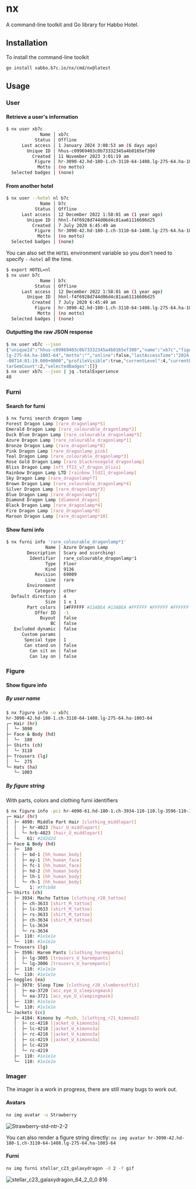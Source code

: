 # nx

A command-line toolkit and Go library for Habbo Hotel.

## Installation

To install the command-line toolkit
```sh
go install xabbo.b7c.io/nx/cmd/nx@latest
```

## Usage

### User
#### Retrieve a user's information

```sh
$ nx user xb7c
             Name │ xb7c
           Status │ Offline
      Last access │ 1 January 2024 3:08:53 am (6 days ago)
        Unique ID │ hhus-c09969403c0b73332345a4b0165ef300
          Created │ 11 November 2023 3:01:19 am
           Figure │ hr-3090-42.hd-180-1.ch-3110-64-1408.lg-275-64.ha-1003-64
            Motto │ (no motto)
  Selected badges │ (none)
```

#### From another hotel
```sh
$ nx user --hotel nl b7c
             Name │ b7c
           Status │ Offline
      Last access │ 12 December 2022 1:58:01 am (1 year ago)
        Unique ID │ hhnl-f4f6928d744d06d4c81aa61116606d25
          Created │ 7 July 2020 6:45:49 am
           Figure │ hr-3090-42.hd-180-1.ch-3110-64-1408.lg-275-64.ha-1003-64
            Motto │ (no motto)
  Selected badges │ (none)
```

You can also set the `HOTEL` environment variable so you don't need to specify `--hotel` all the time.
```sh
$ export HOTEL=nl
$ nx user b7c
             Name │ b7c
           Status │ Offline
      Last access │ 12 December 2022 1:58:01 am (1 year ago)
        Unique ID │ hhnl-f4f6928d744d06d4c81aa61116606d25
          Created │ 7 July 2020 6:45:49 am
           Figure │ hr-3090-42.hd-180-1.ch-3110-64-1408.lg-275-64.ha-1003-64
            Motto │ (no motto)
  Selected badges │ (none)
```

#### Outputting the raw JSON response
```sh
$ nx user xb7c --json
{"uniqueId":"hhus-c09969403c0b73332345a4b0165ef300","name":"xb7c","figureString":"hr-3090-42.hd-180-1.ch-3110-64-1408.
lg-275-64.ha-1003-64","motto":"","online":false,"lastAccessTime":"2024-01-03T02:08:53.000+0000","memberSince":"2023-11
-08T14:01:19.000+0000","profileVisible":true,"currentLevel":4,"currentLevelCompletePercent":20,"totalExperience":48,"s
tarGemCount":2,"selectedBadges":[]}
$ nx user xb7c --json | jq .totalExperience
48
```

### Furni
#### Search for furni

```sh
$ nx furni search dragon lamp
Forest Dragon Lamp [rare_dragonlamp*5]
Emerald Dragon Lamp [rare_colourable_dragonlamp*2]
Duck Blue Dragon Lamp [rare_colourable_dragonlamp*5]
Azure Dragon Lamp [rare_colourable_dragonlamp*1]
Bronze Dragon Lamp [rare_dragonlamp*8]
Pink Dragon Lamp [rare_dragonlamp_pink]
Teal Dragon Lamp [rare_colourable_dragonlamp*3]
Rose Gold Dragon Lamp [rare_blackrosegold_dragonlamp]
Bliss Dragon Lamp [nft_ff23_v7_dragon_bliss]
Rainbow Dragon Lamp LTD [rainbow_ltd21_dragonlamp]
Sky Dragon Lamp [rare_dragonlamp*7]
Brown Dragon Lamp [rare_colourable_dragonlamp*4]
Silver Dragon Lamp [rare_dragonlamp*3]
Blue Dragon Lamp [rare_dragonlamp*1]
Diamond Dragon Lamp [diamond_dragon]
Black Dragon Lamp [rare_dragonlamp*4]
Fire Dragon Lamp [rare_dragonlamp*0]
Maroon Dragon Lamp [rare_dragonlamp*10]
```

#### Show furni info

```sh
$ nx furni info 'rare_colourable_dragonlamp*1'
               Name │ Azure Dragon Lamp
        Description │ Scary and scorching!
         Identifier │ rare_colourable_dragonlamp*1
               Type │ Floor
               Kind │ 9136
           Revision │ 69009
               Line │ rare
        Environment │
           Category │ other
  Default direction │ 4
               Size │ 1 x 1
        Part colors │ [#FFFFFF #13ABEA #13ABEA #FFFFFF #FFFFFF #FFFFFF #FFFFFF]
           Offer ID │ -1
             Buyout │ false
                 BC │ false
   Excluded dynamic │ false
      Custom params │
       Special type │ 1
       Can stand on │ false
         Can sit on │ false
         Can lay on │ false
```

### Figure

#### Show figure info
##### By user name
```sh
$ nx figure info -u xb7c
hr-3090-42.hd-180-1.ch-3110-64-1408.lg-275-64.ha-1003-64
┌─ Hair (hr)
│  └─ 3090
├─ Face & Body (hd)
│  └─  180
├─ Shirts (ch)
│  └─ 3110
├─ Trousers (lg)
│  └─  275
└─ Hats (ha)
   └─ 1003
```

##### By figure string
With parts, colors and clothing furni identifiers
```sh
$ nx figure info -pci hr-4090-61.hd-180-1.ch-3934-110-110.lg-3596-110-110.ea-3978-110-110.cc-4184-110-110
┌─ Hair (hr)
│  ├─ 4090: Middle Part Hair [clothing_middlepart]
│  │  ├─ hr-4023 [hair_U_middlepart]
│  │  └─ hrb-4023 [hair_U_middlepart]
│  └─   61: #2d2d2d
├─ Face & Body (hd)
│  ├─  180
│  │  ├─ bd-1 [hh_human_body]
│  │  ├─ ey-1 [hh_human_face]
│  │  ├─ fc-1 [hh_human_face]
│  │  ├─ hd-2 [hh_human_body]
│  │  ├─ lh-1 [hh_human_body]
│  │  └─ rh-1 [hh_human_body]
│  └─    1: #ffcb98
├─ Shirts (ch)
│  ├─ 3934: Macho Tattoo [clothing_r20_tattoo]
│  │  ├─ ch-3633 [shirt_M_tattoo]
│  │  ├─ ls-3633 [shirt_M_tattoo]
│  │  ├─ rs-3633 [shirt_M_tattoo]
│  │  ├─ ch-3634 [shirt_M_tattoo]
│  │  ├─ ls-3634
│  │  └─ rs-3634
│  ├─  110: #1e1e1e
│  └─  110: #1e1e1e
├─ Trousers (lg)
│  ├─ 3596: Harem Pants [clothing_harempants]
│  │  ├─ lg-3005 [trousers_U_harempants]
│  │  └─ lg-3006 [trousers_U_harempants]
│  ├─  110: #1e1e1e
│  └─  110: #1e1e1e
├─ Goggles (ea)
│  ├─ 3978: Sleep Time [clothing_r20_slumberoutfit]
│  │  ├─ ea-3720 [acc_eye_U_sleepingmask]
│  │  └─ ea-3721 [acc_eye_U_sleepingmask]
│  ├─  110: #1e1e1e
│  └─  110: #1e1e1e
└─ Jackets (cc)
   ├─ 4184: Kimono by -Push, [clothing_r21_kimono3]
   │  ├─ cc-4218 [jacket_U_kimono3a]
   │  ├─ lc-4218 [jacket_U_kimono3a]
   │  ├─ rc-4218 [jacket_U_kimono3a]
   │  ├─ cc-4219 [jacket_U_kimono3a]
   │  ├─ lc-4219
   │  └─ rc-4219
   ├─  110: #1e1e1e
   └─  110: #1e1e1e
```

### Imager
The imager is a work in progress, there are still many bugs to work out.

#### Avatars

```sh
nx img avatar -u Strawberry
```
![Strawberry-std-ntr-2-2](https://github.com/user-attachments/assets/39a733b2-a7ec-44ff-9406-faa2be87f00a)

You can also render a figure string directly: `nx img avatar hr-3090-42.hd-180-1.ch-3110-64-1408.lg-275-64.ha-1003-64`

#### Furni
```sh
nx img furni stellar_c23_galaxydragon -d 2 -f gif
```
![stellar_c23_galaxydragon_64_2_0_0 816](https://github.com/user-attachments/assets/e777a51f-04be-4c71-ac64-6761e1786697)


